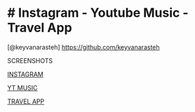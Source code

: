 # # Instagram - Youtube Music - Travel App


[@keyvanarasteh]
https://github.com/keyvanarasteh



SCREENSHOTS

[INSTAGRAM](https://prnt.sc/L-YbICRLm0V-)

[YT MUSIC](https://prnt.sc/TtOHduNZn5Za)

[TRAVEL APP](https://prnt.sc/KhK4ErI9KJ-X)
